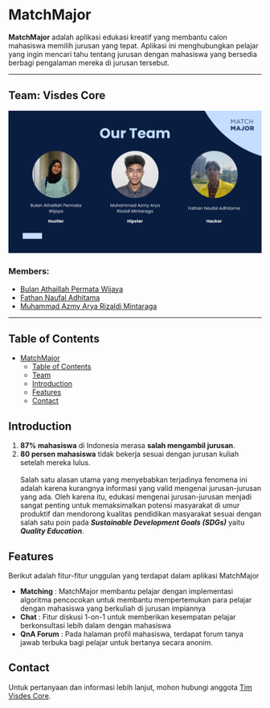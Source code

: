 # MatchMajor

**MatchMajor** adalah aplikasi edukasi kreatif yang membantu calon mahasiswa memilih jurusan yang tepat. Aplikasi ini menghubungkan pelajar yang ingin mencari tahu tentang jurusan dengan mahasiswa yang bersedia berbagi pengalaman mereka di jurusan tersebut.

---

## Team: Visdes Core

![Team](src/assets/img/visdescore.png)

### Members:

- [Bulan Athaillah Permata Wijaya](https://github.com/bulanath)
- [Fathan Naufal Adhitama](https://github.com/fathanadhitama)
- [Muhammad Azmy Arya Rizaldi Mintaraga](https://github.com/azmyar)

---

## Table of Contents

- [MatchMajor](#matchmajor)
  - [Table of Contents](#table-of-contents)
  - [Team](#team-visdes-core)
  - [Introduction](#introduction)
  - [Features](#features)
  - [Contact](#contact)

## Introduction

1. **87% mahasiswa** di Indonesia merasa **salah mengambil jurusan**.
2. **80 persen mahasiswa** tidak bekerja sesuai dengan jurusan kuliah setelah mereka lulus.<br><br>
   Salah satu alasan utama yang menyebabkan terjadinya fenomena ini adalah karena kurangnya informasi yang valid mengenai jurusan-jurusan yang ada. Oleh karena itu, edukasi mengenai jurusan-jurusan menjadi sangat penting untuk memaksimalkan potensi masyarakat di umur produktif dan mendorong kualitas pendidikan masyarakat sesuai dengan salah satu poin pada **_Sustainable Development Goals (SDGs)_** yaitu **_Quality Education_**.

## Features

Berikut adalah fitur-fitur unggulan yang terdapat dalam aplikasi MatchMajor

- **Matching** : MatchMajor membantu pelajar dengan implementasi algoritma pencocokan untuk membantu mempertemukan para pelajar dengan mahasiswa yang berkuliah di jurusan impiannya
- **Chat** : Fitur diskusi 1-on-1 untuk memberikan kesempatan pelajar berkonsultasi lebih dalam dengan mahasiswa
- **QnA Forum** : Pada halaman profil mahasiswa, terdapat forum tanya jawab terbuka bagi pelajar untuk bertanya secara anonim.

## Contact

Untuk pertanyaan dan informasi lebih lanjut, mohon hubungi anggota [Tim Visdes Core](#team-visdes-core).
